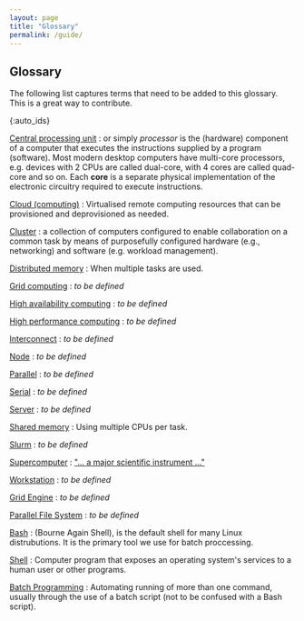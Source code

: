 ```yaml
---
layout: page
title: "Glossary"
permalink: /guide/
---
```


## Glossary

The following list captures terms that need to be added to this glossary. This
is a great way to contribute.

{:auto_ids}
<!-- [Accelerator](https://en.wikipedia.org/wiki/Hardware_acceleration)
:    *to be defined*

[Beowulf cluster](https://en.wikipedia.org/wiki/Beowulf_cluster)
:    *to be defined* -->

[Central processing unit](https://en.wikipedia.org/wiki/CPU)
:     or simply *processor* is the (hardware) component of a computer that
      executes the instructions supplied by a program (software). Most modern
      desktop computers have multi-core processors, e.g. devices with 2 CPUs
      are called dual-core, with 4 cores are called quad-core and so on. Each
      **core** is a separate physical implementation of the electronic
      circuitry required to execute instructions.

[Cloud (computing)](https://en.wikipedia.org/wiki/Cloud_computing)
:    Virtualised remote computing resources that can be provisioned and deprovisioned as needed.

[Cluster](https://en.wikipedia.org/wiki/Computer_cluster)
:     a collection of computers configured to enable collaboration on a common
      task by means of purposefully configured hardware (e.g., networking)
      and software (e.g. workload management).

[Distributed memory](https://en.wikipedia.org/wiki/Distributed_memory)
:    When multiple tasks are used.

[Grid computing](https://en.wikipedia.org/wiki/Grid_computing)
:    *to be defined*

[High availability computing](https://en.wikipedia.org/wiki/High_availability)
:    *to be defined*

[High performance computing](https://en.wikipedia.org/wiki/Supercomputer)
:    *to be defined*

[Interconnect](https://en.wikipedia.org/wiki/Supercomputer_architecture)
:    *to be defined*

[Node](https://en.wikipedia.org/wiki/Node_(computer_science))
:    *to be defined*

[Parallel](https://en.wikipedia.org/wiki/Parallel_computing)
:    *to be defined*

[Serial](https://en.wikipedia.org/wiki/Serial_computer)
:    *to be defined*

[Server](https://en.wikipedia.org/wiki/Server_(computing))
:    *to be defined*

[Shared memory](https://en.wikipedia.org/wiki/Shared_memory)
:    Using multiple CPUs per task. 

[Slurm](https://en.wikipedia.org/wiki/Slurm_Workload_Manager)
:    *to be defined*

[Supercomputer](https://en.wikipedia.org/wiki/Supercomputer)
:    ["... a major scientific instrument ..."](
https://www.hpcnotes.com/2015/10/essential-analogies-for-hpc-advocate.html)

[Workstation](https://en.wikipedia.org/wiki/Workstation)
:    *to be defined*

[Grid Engine](https://en.wikipedia.org/wiki/Oracle_Grid_Engine)
:    *to be defined*

[Parallel File System](https://en.wikipedia.org/wiki/Distributed_file_systems)
:    *to be defined*

[Bash](https://en.wikipedia.org/wiki/Bash_(Unix_shell))
:     (Bourne Again Shell), is the default shell for many Linux distrubutions.
      It is the primary tool we use for batch proccessing.

[Shell](https://en.wikipedia.org/wiki/Shell_(computing))
:     Computer program that exposes an operating system's services to a human user or other programs.

[Batch Programming](https://en.wikipedia.org/wiki/Batch_processing)
:     Automating running of more than one command, usually through the use of a batch script (not to be confused with a Bash script).